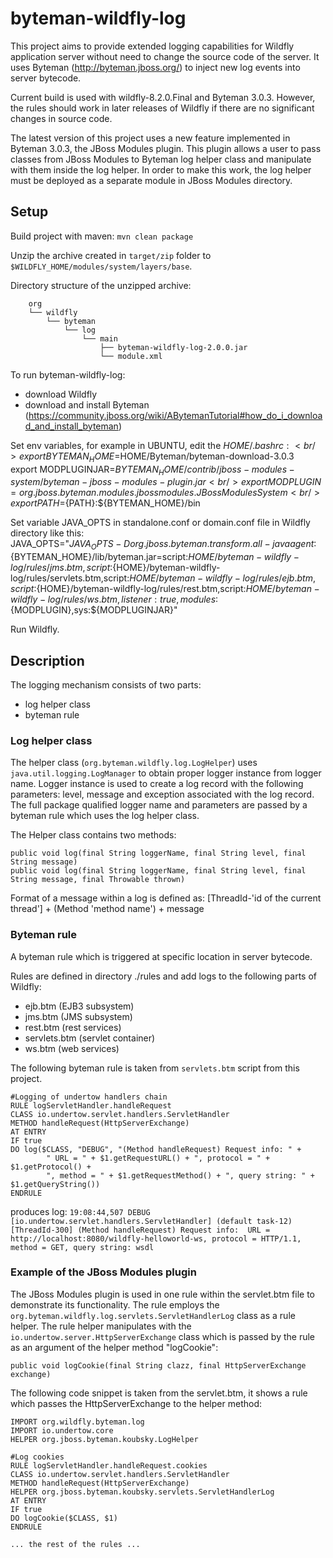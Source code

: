 # byteman-wildfly-log
This project aims to provide extended logging capabilities for Wildfly application
 server without need to change the source code of the server. It uses Byteman (http://byteman.jboss.org/) to inject new log events into server bytecode.

Current build is used with wildfly-8.2.0.Final and Byteman 3.0.3. However, the rules should work in later releases of Wildfly if 
there are no significant changes in source code.

The latest version of this project uses a new feature implemented in Byteman 3.0.3, the JBoss Modules plugin. This plugin allows a user to pass
classes from JBoss Modules to Byteman log helper class and manipulate with them inside the log helper. In order to make this work, the log helper
 must be deployed as a separate module in JBoss Modules directory.

## Setup
Build project with maven: `mvn clean package`

Unzip the archive created in `target/zip` folder to `$WILDFLY_HOME/modules/system/layers/base`.

Directory structure of the unzipped archive:

```
	org
    └── wildfly
        └── byteman
            └── log
                └── main
                    ├── byteman-wildfly-log-2.0.0.jar
                    └── module.xml

```

To run byteman-wildfly-log:

* download Wildfly
* download and install Byteman (https://community.jboss.org/wiki/ABytemanTutorial#how_do_i_download_and_install_byteman)

Set env variables, for example in UBUNTU, edit the ${HOME}/.bashrc:<br />
export BYTEMAN_HOME=$HOME/Byteman/byteman-download-3.0.3<br />
export MODPLUGINJAR=${BYTEMAN_HOME}/contrib/jboss-modules-system/byteman-jboss-modules-plugin.jar<br />
export MODPLUGIN=org.jboss.byteman.modules.jbossmodules.JBossModulesSystem<br />
export PATH=${PATH}:${BYTEMAN_HOME}/bin

Set variable JAVA_OPTS in standalone.conf or domain.conf file in Wildfly directory like this:<br />
JAVA_OPTS="$JAVA_OPTS -Dorg.jboss.byteman.transform.all -javaagent:${BYTEMAN_HOME}/lib/byteman.jar=script:${HOME}/byteman-wildfly-log/rules/jms.btm,script:${HOME}/byteman-wildfly-log/rules/servlets.btm,script:${HOME}/byteman-wildfly-log/rules/ejb.btm,script:${HOME}/byteman-wildfly-log/rules/rest.btm,script:${HOME}/byteman-wildfly-log/rules/ws.btm,listener:true,modules:${MODPLUGIN},sys:${MODPLUGINJAR}"

Run Wildfly.

## Description
The logging mechanism consists of two parts:

* log helper class
* byteman rule

### Log helper class
The helper class (`org.byteman.wildfly.log.LogHelper`) uses `java.util.logging.LogManager` to obtain proper logger instance from logger name.
Logger instance is used to create a log record with the following parameters: level, message and exception associated with the log record.
The full package qualified logger name and parameters are passed by a byteman rule which uses the log helper class.

The Helper class contains two methods:

`public void log(final String loggerName, final String level, final String message)` <br>
`public void log(final String loggerName, final String level, final String message, final Throwable thrown)`

Format of a message within a log is defined as:
[ThreadId-'id of the current thread'] + (Method 'method name') + message

### Byteman rule
A byteman rule which is triggered at specific location in server bytecode.

Rules are defined in directory ./rules and add logs to the following parts of Wildfly:

* ejb.btm (EJB3 subsystem)
* jms.btm (JMS subsystem)
* rest.btm (rest services)
* servlets.btm (servlet container)
* ws.btm (web services)

The following byteman rule is taken from `servlets.btm` script from this project.

```
#Logging of undertow handlers chain
RULE logServletHandler.handleRequest
CLASS io.undertow.servlet.handlers.ServletHandler
METHOD handleRequest(HttpServerExchange)
AT ENTRY
IF true
DO log($CLASS, "DEBUG", "(Method handleRequest) Request info: " + 
		" URL = " + $1.getRequestURL() + ", protocol = " + $1.getProtocol() + 
		", method = " + $1.getRequestMethod() + ", query string: " + $1.getQueryString())
ENDRULE
```

produces log:
`19:08:44,507 DEBUG [io.undertow.servlet.handlers.ServletHandler] (default task-12) [ThreadId-300] (Method handleRequest) Request info:  URL = http://localhost:8080/wildfly-helloworld-ws, protocol = HTTP/1.1, method = GET, query string: wsdl`

### Example of the JBoss Modules plugin
The JBoss Modules plugin is used in one rule within the servlet.btm file to demonstrate its functionality. The rule employs the `org.byteman.wildfly.log.servlets.ServletHandlerLog` class as a rule helper.
The rule helper manipulates with the `io.undertow.server.HttpServerExchange` class which is passed by the rule as an argument of the helper method "logCookie":

```
public void logCookie(final String clazz, final HttpServerExchange exchange)
```

The following code snippet is taken from the servlet.btm, it shows a rule which passes the HttpServerExchange to the helper method:

```
IMPORT org.wildfly.byteman.log  
IMPORT io.undertow.core  
HELPER org.jboss.byteman.koubsky.LogHelper
 
#Log cookies
RULE logServletHandler.handleRequest.cookies
CLASS io.undertow.servlet.handlers.ServletHandler
METHOD handleRequest(HttpServerExchange)
HELPER org.jboss.byteman.koubsky.servlets.ServletHandlerLog
AT ENTRY
IF true
DO logCookie($CLASS, $1) 
ENDRULE

... the rest of the rules ...

```
